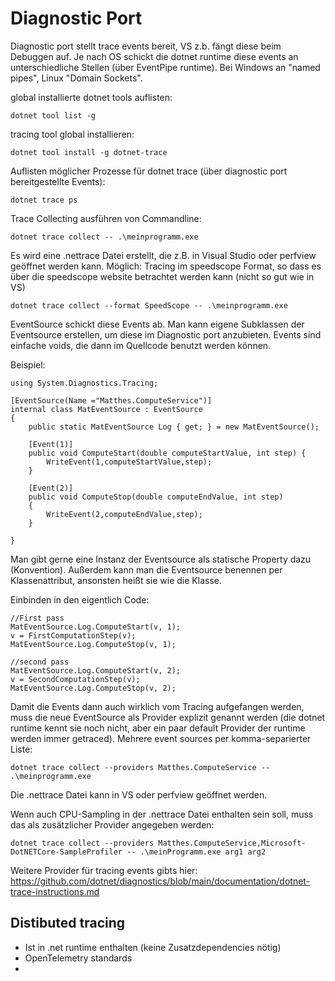 # Diagnostic Port
Diagnostic port stellt trace events bereit, VS z.b. fängt diese beim Debuggen auf. Je nach OS schickt die dotnet runtime diese events an unterschiedliche Stellen (über EventPipe runtime). Bei Windows an "named pipes", Linux "Domain Sockets". 

global installierte dotnet tools auflisten:

    dotnet tool list -g

tracing tool global installieren:

    dotnet tool install -g dotnet-trace

   Auflisten möglicher Prozesse für dotnet trace (über diagnostic port bereitgestellte Events):
   
    dotnet trace ps

Trace Collecting ausführen von Commandline:

    dotnet trace collect -- .\meinprogramm.exe

Es wird eine .nettrace Datei erstellt, die z.B. in Visual Studio oder perfview geöffnet werden kann.
Möglich: Tracing im speedscope Format, 
so dass es über die speedscope website betrachtet werden kann (nicht so gut wie in VS)

    dotnet trace collect --format SpeedScope -- .\meinprogramm.exe

EventSource schickt diese Events ab. Man kann eigene Subklassen 
der Eventsource erstellen, um diese im Diagnostic port anzubieten.
Events sind einfache voids, die dann im Quellcode benutzt werden können.

Beispiel:
    
    using System.Diagnostics.Tracing;

    [EventSource(Name ="Matthes.ComputeService")]
    internal class MatEventSource : EventSource
    {
        public static MatEventSource Log { get; } = new MatEventSource();

        [Event(1)]
        public void ComputeStart(double computeStartValue, int step) {
            WriteEvent(1,computeStartValue,step);
        }

        [Event(2)]
        public void ComputeStop(double computeEndValue, int step)
        {
            WriteEvent(2,computeEndValue,step);
        }

    }
Man gibt gerne eine Instanz der Eventsource als statische Property dazu (Konvention).
Außerdem kann man die Eventsource benennen per Klassenattribut, ansonsten heißt sie wie die Klasse.

Einbinden in den eigentlich Code:

    //First pass
    MatEventSource.Log.ComputeStart(v, 1);
    v = FirstComputationStep(v);
    MatEventSource.Log.ComputeStop(v, 1);

    //second pass
    MatEventSource.Log.ComputeStart(v, 2);
    v = SecondComputationStep(v);
    MatEventSource.Log.ComputeStop(v, 2);

Damit die Events dann auch wirklich vom Tracing aufgefangen werden, muss
die neue EventSource als Provider explizit genannt werden (die dotnet runtime kennt sie noch nicht,
aber ein paar default Provider der runtime werden immer getraced).
Mehrere event sources per komma-separierter Liste:

    dotnet trace collect --providers Matthes.ComputeService -- .\meinprogramm.exe

Die .nettrace Datei kann in VS oder perfview geöffnet werden.

Wenn auch CPU-Sampling in der .nettrace Datei enthalten sein soll, muss das als zusätzlicher 
Provider angegeben werden:

    dotnet trace collect --providers Matthes.ComputeService,Microsoft-DotNETCore-SampleProfiler -- .\meinProgramm.exe arg1 arg2

Weitere Provider für tracing events gibts hier:
https://github.com/dotnet/diagnostics/blob/main/documentation/dotnet-trace-instructions.md


## Distibuted tracing
* Ist in .net runtime enthalten (keine Zusatzdependencies nötig)
* OpenTelemetry standards
* 